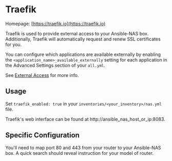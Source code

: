 # Traefik

Homepage: [https://traefik.io](https://traefik.io)

Traefik is used to provide external access to your Ansible-NAS box. Additionally, Traefik will automatically request and renew SSL certificates for you.

You can configure which applications are available externally by enabling the `<application_name>_available_externally` setting
for each application in the Advanced Settings section of your `all.yml`.

See [External Access](configuration/external_access) for more info.

## Usage

Set `traefik_enabled: true` in your `inventories/<your_inventory>/nas.yml` file.

Traefik's web interface can be found at http://ansible_nas_host_or_ip:8083.

## Specific Configuration

You'll need to map port 80 and 443 from your router to your Ansible-NAS box. A quick search should reveal instruction for your model of router.
